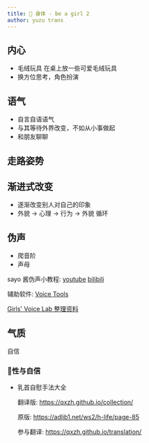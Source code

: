 ```yaml
---
title: 🧘 身体 - be a girl 2
author: yuzu trans
---
```


## 内心

- 毛绒玩具 在桌上放一些可爱毛绒玩具
- 换方位思考，角色扮演

## 语气

- 自言自语语气
- 与其等待外界改变，不如从小事做起
- 和朋友聊聊

## 走路姿势

## 渐进式改变

- 逐渐改变别人对自己的印象
- 外貌 -> 心理 -> 行为 -> 外貌 循环

## 伪声

- 爬音阶
- 声母

sayo 酱伪声小教程: [youtube](https://www.youtube.com/watch?v=irUiPEnFz-8) [bilibili](https://www.bilibili.com/video/BV1bT4y1G7VD/)

辅助软件: [Voice Tools](http://devextras.com/voicetools/)

[Girls' Voice Lab 整理资料](./girls-voice-lab.md)

## 气质

自信

### **🔞性与自信**

- 乳首自慰手法大全

  翻译版: https://qxzh.github.io/collection/

  原版: https://adlib1.net/ws2/h-life/page-85

  参与翻译: https://qxzh.github.io/translation/
